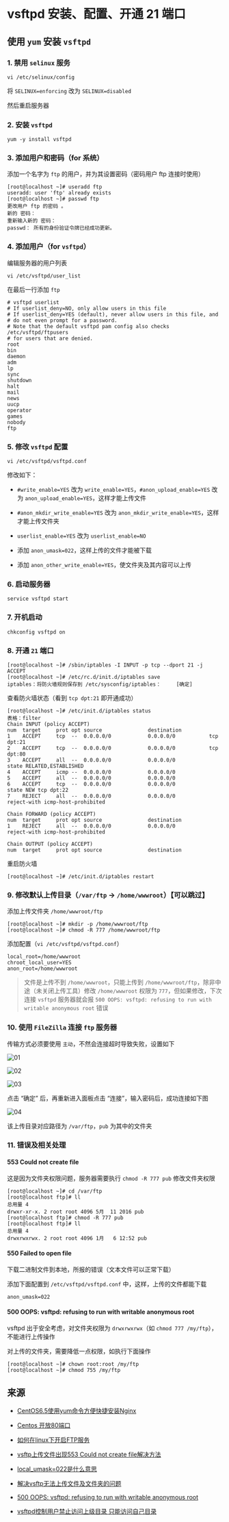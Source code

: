 # vsftpd 安装、配置、开通 21 端口

## 使用 `yum` 安装 `vsftpd`

### 1. 禁用 `selinux` 服务

```
vi /etc/selinux/config
```

将 `SELINUX=enforcing` 改为 `SELINUX=disabled`

然后重启服务器

### 2. 安装 `vsftpd`

```
yum -y install vsftpd
```

### 3. 添加用户和密码（for 系统）

添加一个名字为 `ftp` 的用户，并为其设置密码（密码用户 ftp 连接时使用）

```
[root@localhost ~]# useradd ftp
useradd: user 'ftp' already exists
[root@localhost ~]# passwd ftp
更改用户 ftp 的密码 。
新的 密码：
重新输入新的 密码：
passwd： 所有的身份验证令牌已经成功更新。
```

### 4. 添加用户（for `vsftpd`）

编辑服务器的用户列表

```
vi /etc/vsftpd/user_list
```

在最后一行添加 `ftp`

```
# vsftpd userlist
# If userlist_deny=NO, only allow users in this file
# If userlist_deny=YES (default), never allow users in this file, and
# do not even prompt for a password.
# Note that the default vsftpd pam config also checks /etc/vsftpd/ftpusers
# for users that are denied.
root
bin
daemon
adm
lp
sync
shutdown
halt
mail
news
uucp
operator
games
nobody
ftp
```

### 5. 修改 `vsftpd` 配置

```
vi /etc/vsftpd/vsftpd.conf
```

修改如下：

* `#write_enable=YES` 改为 `write_enable=YES`，`#anon_upload_enable=YES` 改为 `anon_upload_enable=YES`，这样才能上传文件

* `#anon_mkdir_write_enable=YES` 改为 `anon_mkdir_write_enable=YES`，这样才能上传文件夹

* `userlist_enable=YES` 改为 `userlist_enable=NO`

* 添加 `anon_umask=022`，这样上传的文件才能被下载

* 添加 `anon_other_write_enable=YES`，使文件夹及其内容可以上传

### 6. 启动服务器

```
service vsftpd start
```

### 7. 开机启动

```
chkconfig vsftpd on
```

### 8. 开通 `21` 端口

```
[root@localhost ~]# /sbin/iptables -I INPUT -p tcp --dport 21 -j ACCEPT
[root@localhost ~]# /etc/rc.d/init.d/iptables save
iptables：将防火墙规则保存到 /etc/sysconfig/iptables：     [确定]
```

查看防火墙状态（看到 `tcp dpt:21` 即开通成功）

```
[root@localhost ~]# /etc/init.d/iptables status
表格：filter
Chain INPUT (policy ACCEPT)
num  target     prot opt source               destination         
1    ACCEPT     tcp  --  0.0.0.0/0            0.0.0.0/0           tcp dpt:21
2    ACCEPT     tcp  --  0.0.0.0/0            0.0.0.0/0           tcp dpt:80
3    ACCEPT     all  --  0.0.0.0/0            0.0.0.0/0           state RELATED,ESTABLISHED
4    ACCEPT     icmp --  0.0.0.0/0            0.0.0.0/0           
5    ACCEPT     all  --  0.0.0.0/0            0.0.0.0/0           
6    ACCEPT     tcp  --  0.0.0.0/0            0.0.0.0/0           state NEW tcp dpt:22
7    REJECT     all  --  0.0.0.0/0            0.0.0.0/0           reject-with icmp-host-prohibited

Chain FORWARD (policy ACCEPT)
num  target     prot opt source               destination         
1    REJECT     all  --  0.0.0.0/0            0.0.0.0/0           reject-with icmp-host-prohibited

Chain OUTPUT (policy ACCEPT)
num  target     prot opt source               destination  
```

重启防火墙

```
[root@localhost ~]# /etc/init.d/iptables restart
```

### 9. 修改默认上传目录（`/var/ftp` -> `/home/wwwroot`）【可以跳过】

添加上传文件夹 `/home/wwwroot/ftp`

```
[root@localhost ~]# mkdir -p /home/wwwroot/ftp
[root@localhost ~]# chmod -R 777 /home/wwwroot/ftp
```

添加配置（`vi /etc/vsftpd/vsftpd.conf`）

```
local_root=/home/wwwroot
chroot_local_user=YES
anon_root=/home/wwwroot
```

> 文件是上传不到 `/home/wwwroot`，只能上传到 `/home/wwwroot/ftp`，除非中途（未关闭上传工具）修改 `/home/wwwroot` 权限为 `777`，但如果修改，下次连接 `vsftpd` 服务器就会报 `500 OOPS: vsftpd: refusing to run with writable anonymous root` 错误

### 10. 使用 `FileZilla` 连接 `ftp` 服务器

传输方式必须要使用 `主动`，不然会连接超时导致失败，设置如下

![01](source/0002-0001.png)

![02](source/0002-0002.png)

![03](source/0002-0003.png)

点击 “确定” 后，再重新进入面板点击 “连接”，输入密码后，成功连接如下图

![04](source/0002-0004.png)

该上传目录对应路径为 `/var/ftp`，`pub` 为其中的文件夹

### 11. 错误及相关处理

#### 553 Could not create file

这是因为文件夹权限问题，服务器需要执行 `chmod -R 777 pub` 修改文件夹权限

```
[root@localhost ~]# cd /var/ftp
[root@localhost ftp]# ll
总用量 4
drwxr-xr-x. 2 root root 4096 5月  11 2016 pub
[root@localhost ftp]# chmod -R 777 pub
[root@localhost ftp]# ll
总用量 4
drwxrwxrwx. 2 root root 4096 1月   6 12:52 pub
```

#### 550 Failed to open file

下载二进制文件到本地，所报的错误（文本文件可以正常下载）

添加下面配置到 `/etc/vsftpd/vsftpd.conf` 中，这样，上传的文件都能下载

```
anon_umask=022
```

#### 500 OOPS: vsftpd: refusing to run with writable anonymous root

vsftpd 出于安全考虑，对文件夹权限为 `drwxrwxrwx`（如 `chmod 777 /my/ftp`），不能进行上传操作

对上传的文件夹，需要降低一点权限，如执行下面操作

```
[root@localhost ~]# chown root:root /my/ftp
[root@localhost ~]# chmod 755 /my/ftp
```


## 来源

* [CentOS6.5使用yum命令方便快捷安装Nginx](https://my.oschina.net/ramboo/blog/223408)

* [Centos 开放80端口](http://www.cnblogs.com/cnjava/p/3311950.html)

* [如何在linux下开启FTP服务](https://zhidao.baidu.com/question/689008727188957044.html)

* [vsftp上传文件出现553 Could not create file解决方法](http://blog.chinaunix.net/uid-20680669-id-3142726.html)

* [local_umask=022是什么意思](http://blog.163.com/qimo601@126/blog/static/1582209320131110103325986/)

* [解决vsftp无法上传文件及文件夹的问题](http://www.2cto.com/os/201407/316668.html)

* [500 OOPS: vsftpd: refusing to run with writable anonymous root](http://www.blogjava.net/fingki/archive/2009/07/13/286526.html)

* [vsftpd控制用户禁止访问上级目录 只能访问自己目录](http://www.it165.net/admin/html/201308/1695.html)
